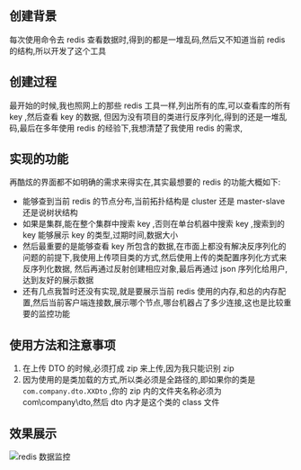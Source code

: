 ## 创建背景
每次使用命令去 redis 查看数据时,得到的都是一堆乱码,然后又不知道当前 redis 的结构,所以开发了这个工具

## 创建过程
最开始的时候,我也照网上的那些 redis 工具一样,列出所有的库,可以查看库的所有 key ,然后查看 key 的数据,
但因为没有项目的类进行反序列化,得到的还是一堆乱码,最后在多年使用 redis 的经验下,我想清楚了我使用 redis 的需求,

## 实现的功能 
再酷炫的界面都不如明确的需求来得实在,其实最想要的 redis 的功能大概如下:

* 能够查到当前 redis 的节点分布,当前拓扑结构是 cluster 还是 master-slave 还是说树状结构
* 如果是集群,能在整个集群中搜索 key ,否则在单台机器中搜索 key ,搜索到的 key 能够展示 key 的类型,过期时间,数据大小 
* 然后最重要的是能够查看 key 所包含的数据,在市面上都没有解决反序列化的问题的前提下,我使用上传项目类的方式,然后使用上传的类配置序列化方式来反序列化数据,
然后再通过反射创建相应对象,最后再通过 json 序列化给用户,达到友好的展示数据
* 还有几点我暂时还没有实现,就是要展示当前 redis 使用的内存,和总的内存配置,然后当前客户端连接数,展示哪个节点,哪台机器占了多少连接,这也是比较重要的监控功能 

## 使用方法和注意事项
1. 在上传 DTO 的时候,必须打成 zip 来上传,因为我只能识别 zip 
2. 因为使用的是类加载的方式,所以类必须是全路径的,即如果你的类是 `com.company.dto.XXDto` ,你的 zip 内的文件夹名称必须为 com\company\dto\,然后 dto 内才是这个类的 class 文件

## 效果展示

![redis 数据监控](http://pic.yupoo.com/sanri1993/57c7bdfe/ceb0b8b3.png)
